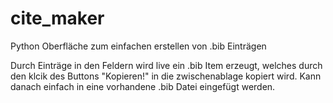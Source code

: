 # cite_maker
Python Oberfläche zum einfachen erstellen von .bib Einträgen

Durch Einträge in den Feldern wird live ein .bib Item erzeugt, welches durch den klcik des Buttons "Kopieren!" in die zwischenablage kopiert wird.
Kann danach einfach in eine vorhandene .bib Datei eingefügt werden.
